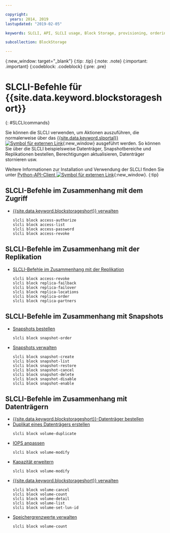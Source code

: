 ```yaml
---

copyright:
  years: 2014, 2019
lastupdated: "2019-02-05"

keywords: SLCLI, API, SLCLI usage, Block Storage, provisioning, ordering, managing

subcollection: BlockStorage

---
```

{:new_window: target="_blank"}
{:tip: .tip}
{:note: .note}
{:important: .important}
{:codeblock: .codeblock}
{:pre: .pre}

# SLCLI-Befehle für {{site.data.keyword.blockstorageshort}}
{: #SLCLIcommands}

Sie können die SLCLI verwenden, um Aktionen auszuführen, die normalerweise über das [{{site.data.keyword.slportal}} ![Symbol für externen Link](../../icons/launch-glyph.svg "Symbol für externen Link")](https://control.softlayer.com/){:new_window} ausgeführt werden. So können Sie über die SLCLI beispielsweise Datenträger, Snapshotbereiche und Replikationen bestellen, Berechtigungen aktualisieren, Datenträger stornieren usw. 

Weitere Informationen zur Installation und Verwendung der SLCLI finden Sie unter [Python-API-Client ![Symbol für externen Link](../../icons/launch-glyph.svg "Symbol für externen Link")](https://softlayer-python.readthedocs.io/en/latest/cli.html){:new_window}.
{:tip}

## SLCLI-Befehle im Zusammenhang mit dem Zugriff
* [{{site.data.keyword.blockstorageshort}} verwalten](/docs/infrastructure/BlockStorage?topic=BlockStorage-managingstorage)  
  ```
  slcli block access-authorize
  slcli block access-list
  slcli block access-password
  slcli block access-revoke
  ```

## SLCLI-Befehle im Zusammenhang mit der Replikation

* [SLCLI-Befehle im Zusammenhang mit der Replikation](/docs/infrastructure/BlockStorage?topic=BlockStorage-replication#clicommands)
  ```
  slcli block access-revoke
  slcli block replica-failback
  slcli block replica-failover
  slcli block replica-locations
  slcli block replica-order
  slcli block replica-partners
  ```

## SLCLI-Befehle im Zusammenhang mit Snapshots

* [Snapshots bestellen](ordering-/docs/infrastructure/BlockStorage?topic=BlockStorage-snapshots#ordering-snapshot-space-through-the-slcli)
  ```
  slcli block snapshot-order
  ```

* [Snapshots verwalten](/docs/infrastructure/BlockStorage?topic=BlockStorage-managingSnapshots)
  ```
  slcli block snapshot-create
  slcli block snapshot-list
  slcli block snapshot-restore
  slcli block snapshot-cancel
  slcli block snapshot-delete
  slcli block snapshot-disable
  slcli block snapshot-enable
  ```

## SLCLI-Befehle im Zusammenhang mit Datenträgern

* [{{site.data.keyword.blockstorageshort}}-Datenträger bestellen](/docs/infrastructure/BlockStorage?topic=BlockStorage-orderingthroughCLI)
* [Duplikat eines Datenträgers erstellen](/docs/infrastructure/BlockStorage?topic=BlockStorage-duplicatevolume)
  ```
  slcli block volume-duplicate
  ```
* [IOPS anpassen](/docs/infrastructure/BlockStorage?topic=BlockStorage-adjustingIOPS#steps)
  ```
  slcli block volume-modify
  ```
* [Kapazität erweitern](/docs/infrastructure/BlockStorage?topic=BlockStorage-expandingcapacity#steps)
  ```
  slcli block volume-modify
  ```
* [{{site.data.keyword.blockstorageshort}} verwalten](/docs/infrastructure/BlockStorage?topic=BlockStorage-managingstorage)  
  ```
  slcli block volume-cancel
  slcli block volume-count
  slcli block volume-detail
  slcli block volume-list
  slcli block volume-set-lun-id
  ```
* [Speichergrenzwerte verwalten](/docs/infrastructure/BlockStorage?topic=BlockStorage-managingstoragelimits)  
  ```
  slcli block volume-count
  ```
